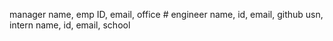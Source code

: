 manager
  name, emp ID, email, office #
engineer
  name, id, email, github usn, 
intern
  name, id, email, school
